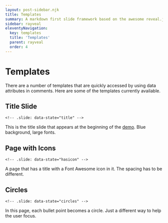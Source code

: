 ```yaml
---
layout: post-sidebar.njk
title: Templates
summary: A markdown first slide framework based on the awesome reveal.js, with multiple presentations, custom layouts and a whole lot more."
sidebar: rayveal
eleventyNavigation:
  key: templates
  title: 'Templates'
  parent: rayveal
  order: 4
---
```


# Templates

There are a number of templates that are quickly accessed by using data attributes in comments. Here are some of the templates currently available.

## Title Slide

`<!-- .slide: data-state="title" -->`

This is the title slide that appears at the beginning of the [demo](https://rayveal.tech). Blue background, large fonts.

## Page with Icons

`<!-- .slide: data-state="hasicon" -->`

A page that has a title with a Font Awesome icon in it. The spacing has to be different.

## Circles

`<!-- .slide: data-state="circles" -->`

In this page, each bullet point becomes a circle. Just a different way to help the user focus.

